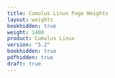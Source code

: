 ```yaml
---
title: Cumulus Linux Page Weights
layout: weights
bookhidden: true
weight: 1400
product: Cumulus Linux
version: "5.2"
bookhidden: true
pdfhidden: true
draft: true
---
```


